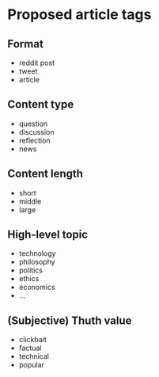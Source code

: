 # Proposed article tags

## Format

* reddit post
* tweet
* article


## Content type

* question
* discussion
* reflection
* news


## Content length

* short
* middle
* large


## High-level topic

* technology
* philosophy
* politics
* ethics
* economics
* ...


## (Subjective) Thuth value

* clickbait
* factual
* technical
* popular

